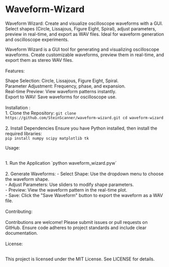 # Waveform-Wizard
Waveform Wizard: Create and visualize oscilloscope waveforms with a GUI. Select shapes (Circle, Lissajous, Figure Eight, Spiral), adjust parameters, preview in real-time, and export as WAV files. Ideal for waveform generation and oscilloscope experiments.

Waveform Wizard is a GUI tool for generating and visualizing oscilloscope waveforms. Create customizable waveforms, preview them in real-time, and export them as stereo WAV files.
<br/>
<br/>
Features:
<br/>

  Shape Selection: Circle, Lissajous, Figure Eight, Spiral.
  <br/>
  Parameter Adjustment: Frequency, phase, and expansion.
  <br/>
  Real-time Preview: View waveform patterns instantly.
  <br/>
  Export to WAV: Save waveforms for oscilloscope use.
<br/>
<br/>
  Installation : 
  <br/>
    1. Clone the Repository:
      `git clone https://github.com/SteinScanner/waveform-wizard.git
      cd waveform-wizard`
<br/>
<br/>
    2. Install Dependencies
      Ensure you have Python installed, then install the required libraries:
      <br/>
      `pip install numpy scipy matplotlib tk`
<br/>

Usage:

<br/>
1. Run the Application
  `python waveform_wizard.pyw`
  <br/>
  <br/>
  2. Generate Waveforms:
    - Select Shape: Use the dropdown menu to choose the waveform shape.
       <br/>
    - Adjust Parameters: Use sliders to modify shape parameters.
       <br/>
    - Preview: View the waveform pattern in the real-time plot.
       <br/>
    - Save: Click the "Save Waveform" button to export the waveform as a WAV file.
  <br/>
    <br/>
Contributing:
<br/>
<br/>
Contributions are welcome! Please submit issues or pull requests on GitHub. Ensure code adheres to project standards and include clear documentation.
<br/>
<br/>
License:
<br/>
<br/>

This project is licensed under the MIT License. See LICENSE for details.
